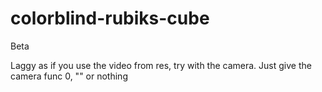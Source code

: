 # colorblind-rubiks-cube

Beta

Laggy as if you use the video from res, try with the camera.
Just give the camera func 0, "" or nothing
